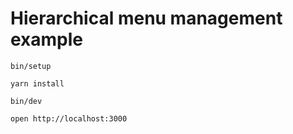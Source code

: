 # Hierarchical menu management example

``bin/setup``

``yarn install``

``bin/dev``

``open http://localhost:3000``

